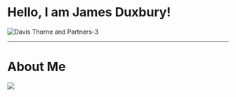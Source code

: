 # Hello, I am James Duxbury!
![Davis Thorne and Partners-3](https://github.com/jsduxie/jsduxie/assets/115461646/e605301e-bc8a-4c1f-95fe-b8b354294486)

---
# About Me
<a href="https://www.linkedin.com/in/jamesduxbury03/">
  <img src=![174857](https://github.com/jsduxie/jsduxie/assets/115461646/846b5b28-e9c9-4f5d-9fae-f94c22bd86fb)/>
</a>
